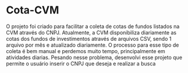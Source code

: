 # Cota-CVM
O projeto foi criado para facilitar a coleta de cotas de fundos listados na CVM através do CNPJ. Atualmente, a CVM disponibiliza diariamente as cotas dos fundos de investimentos através de arquivos CSV, sendo 1 arquivo por mês e atualizado diariamente. O processo para esse tipo de coleta é bem manual e perdemos muito tempo, principalmente em atividades diarias. Pesando nesse problema, desenvolvi esse projeto que permite o usuário inserir o CNPJ que deseja e realizar a busca
